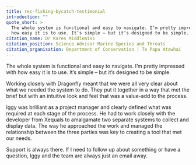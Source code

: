 ```yaml
---
title: rec-fishing-bycatch-testimonial
introduction: ""
quote_short: >
  The whole system is functional and easy to navigate. I’m pretty impressed with
  how easy it is to use. It’s simple – but it’s designed to be simple.
citation_name: Dr Karen Middlemiss
citation_position: Science Advisor Marine Species and Threats
citation_organisation: Department of Conservation | Te Papa Atawhai
---
```

The whole system is functional and easy to navigate. I’m pretty impressed with
how easy it is to use. It’s simple – but it’s designed to be simple.

Working closely with Dragonfly meant that we were all very clear about what we
needed the system to do. They put it together in a way that met the brief but
with an intuitive look and feel that was a value-add to the process.

Iggy was brilliant as a project manager and clearly defined what was required at
each stage of the process. He had to work closely with the developer from Xequals
to amalgamate two separate systems to collect and display data. The way he
approached the work and managed the relationship between the three parties was
key to creating a tool that met our needs.

Support is always there. If I need to follow up about something or have a
question, Iggy and the team are always just an email away.
